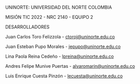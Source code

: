 UNINORTE: UNIVERSIDAD DEL NORTE COLOMBIA

MISIÓN TIC 2022 - NRC 2140 - EQUIPO 2

DESARROLLADORES

Juan Carlos Toro Felizzola - [ctoroj@uninorte.edu.co](mailto:ctoroj@uninorte.edu.co)

Juan Esteban Pupo Morales - [jepupo@uninorte.edu.co](mailto:jepupo@uninorte.edu.co)

Lina Paola Reina Cedeño - [lpreina@uninorte.edu.co](mailto:lpreina@uninorte.edu.co)

Andres Felipe Munive Puertas - [alvaromarin@uninorte.edu.co](mailto:alvaromarin@uninorte.edu.co)

Luis Enrique Cuesta Pinzón - [lecuesta@uninorte.edu.co](mailto:lecuesta@uninorte.edu.co)
